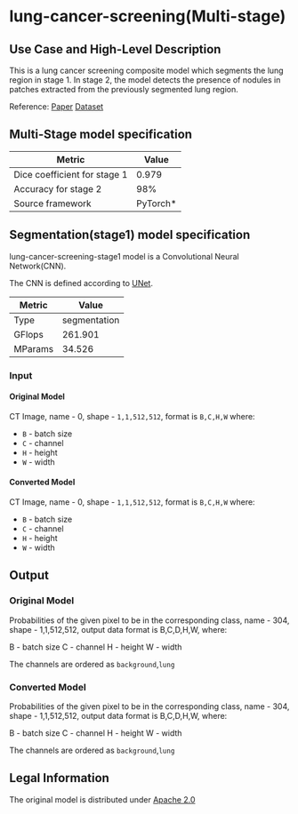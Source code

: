 # lung-cancer-screening(Multi-stage)

## Use Case and High-Level Description

This is a lung cancer screening composite model which segments the lung region in stage 1. In stage 2, the model detects the presence of nodules in patches extracted from the previously segmented lung region.

Reference: [Paper](https://arxiv.org/abs/2006.09308)
           [Dataset](https://luna16.grand-challenge.org/Data/)

## Multi-Stage model specification

| Metric                       | Value     |
|------------------------------|-----------|
| Dice coefficient for stage 1 | 0.979     |
| Accuracy for stage 2         | 98%       |
| Source framework             | PyTorch\* |


## Segmentation(stage1) model specification

lung-cancer-screening-stage1 model is a Convolutional Neural Network(CNN). 

The CNN is defined according to [UNet](https://arxiv.org/abs/1505.04597).

| Metric    | Value        |
|-----------|--------------|
| Type      | segmentation |
| GFlops    | 261.901      |
| MParams   | 34.526       |

### Input

#### Original Model

CT Image, name - 0, shape - `1,1,512,512`, format is `B,C,H,W` where:

- `B` - batch size
- `C` - channel
- `H` - height
- `W` - width

#### Converted Model

CT Image, name - 0, shape - `1,1,512,512`, format is `B,C,H,W` where:

- `B` - batch size
- `C` - channel
- `H` - height
- `W` - width

## Output

### Original Model

Probabilities of the given pixel to be in the corresponding class, name - 304, shape - 1,1,512,512, output data format is B,C,D,H,W, where:

B - batch size
C - channel
H - height
W - width

The channels are ordered as `background`,`lung`

### Converted Model

Probabilities of the given pixel to be in the corresponding class, name - 304, shape - 1,1,512,512, output data format is B,C,D,H,W, where:

B - batch size
C - channel
H - height
W - width

The channels are ordered as `background`,`lung`

<!-- ## Detection(stage2) model specification

| Metric  |     Value      |
|---------|----------------|
| GFlops  | 0.002796       |
| MParams | 0.050          |
| Type    | classification |

### Performance

### Input

#### Original model


#### Converted model


### Output

#### Original model

#### Converted model -->

## Legal Information

The original model is distributed under [Apache 2.0](https://drive.google.com/file/d/1LVVi_TUnIgR2Zl8OK_Jy2BNRJm9aD4iQ/view?usp=sharing)

